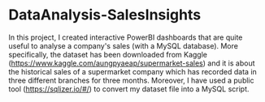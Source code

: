 # DataAnalysis-SalesInsights
In this project, I created interactive PowerBI dashboards that are quite useful to analyse a company's sales (with a MySQL database). More specifically, the dataset has been downloaded from Kaggle (https://www.kaggle.com/aungpyaeap/supermarket-sales) and it is about the historical sales of a supermarket company which has recorded data in three different branches for three months. Moreover, I have used a public tool (https://sqlizer.io/#/) to convert my dataset file into a MySQL script. 
